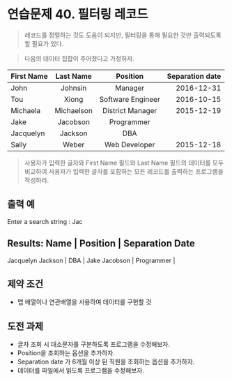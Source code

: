 연습문제 40. 필터링 레코드
================
> 레코드를 정렬하는 것도 도움이 되지만,
필터링을 통해 필요한 것만 출력되도록 할 필요가 있다.
>

> 다음의 데이터 집합이 주어졌다고 가정하자.

| First Name | Last Name | Position          | Separation date |
| :--------- | :-------: | :---------------: | --------------: |
| John       | Johnsin   | Manager | 2016-12-31      |
| Tou        | Xiong     | Software Engineer | 2016-10-15 |
| Michaela | Michaelson | District Manager | 2015-12-19 |
| Jake | Jacobson | Programmer |     |
| Jacquelyn | Jackson | DBA |  |
| Sally | Weber | Web Developer | 2015-12-18 |

> 사용자가 입력한 글자와 First Name 필드와 Last Name 필드의 데이터를 모두 비교하여 사용자가 입력한 글자를 포함하는 모든 레코드를 출력하는 프로그램을 작성하라.
>

## 출력 예

  Enter a search string : Jac

  Results:
  Name              | Position         | Separation Date
  ------------------------------------------------------
  Jacquelyn Jackson | DBA              |
  Jake Jacobson     | Programmer       |


## 제약 조건
- 맵 배열이나 연관배열을 사용하여 데이터를 구현할 것


## 도전 과제

- 글자 조회 시 대소문자를 구분하도록 프로그램을 수정해보자.
- Position을 조회하는 옵션을 추가하자.
- Separation date 가 6개월 이상 된 직원을 조회하는 옵션을 추가하자.
- 데이터를 파일에서 읽도록 프로그램을 수정해보자.
